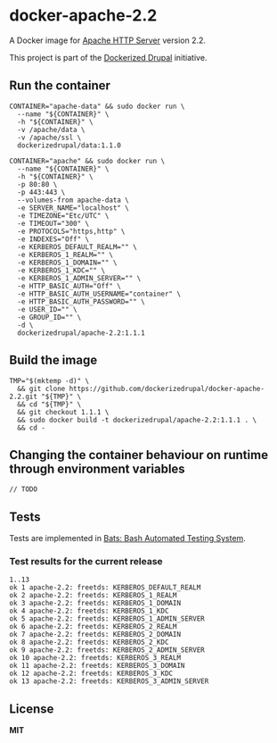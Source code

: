 # docker-apache-2.2

A Docker image for [Apache HTTP Server](http://httpd.apache.org/) version 2.2.

This project is part of the [Dockerized Drupal](https://dockerizedrupal.com/) initiative.

## Run the container

    CONTAINER="apache-data" && sudo docker run \
      --name "${CONTAINER}" \
      -h "${CONTAINER}" \
      -v /apache/data \
      -v /apache/ssl \
      dockerizedrupal/data:1.1.0

    CONTAINER="apache" && sudo docker run \
      --name "${CONTAINER}" \
      -h "${CONTAINER}" \
      -p 80:80 \
      -p 443:443 \
      --volumes-from apache-data \
      -e SERVER_NAME="localhost" \
      -e TIMEZONE="Etc/UTC" \
      -e TIMEOUT="300" \
      -e PROTOCOLS="https,http" \
      -e INDEXES="Off" \
      -e KERBEROS_DEFAULT_REALM="" \
      -e KERBEROS_1_REALM="" \
      -e KERBEROS_1_DOMAIN="" \
      -e KERBEROS_1_KDC="" \
      -e KERBEROS_1_ADMIN_SERVER="" \
      -e HTTP_BASIC_AUTH="Off" \
      -e HTTP_BASIC_AUTH_USERNAME="container" \
      -e HTTP_BASIC_AUTH_PASSWORD="" \
      -e USER_ID="" \
      -e GROUP_ID="" \
      -d \
      dockerizedrupal/apache-2.2:1.1.1

## Build the image

    TMP="$(mktemp -d)" \
      && git clone https://github.com/dockerizedrupal/docker-apache-2.2.git "${TMP}" \
      && cd "${TMP}" \
      && git checkout 1.1.1 \
      && sudo docker build -t dockerizedrupal/apache-2.2:1.1.1 . \
      && cd -

## Changing the container behaviour on runtime through environment variables

    // TODO

## Tests

Tests are implemented in [Bats: Bash Automated Testing System](https://github.com/sstephenson/bats).

### Test results for the current release

    1..13
    ok 1 apache-2.2: freetds: KERBEROS_DEFAULT_REALM
    ok 2 apache-2.2: freetds: KERBEROS_1_REALM
    ok 3 apache-2.2: freetds: KERBEROS_1_DOMAIN
    ok 4 apache-2.2: freetds: KERBEROS_1_KDC
    ok 5 apache-2.2: freetds: KERBEROS_1_ADMIN_SERVER
    ok 6 apache-2.2: freetds: KERBEROS_2_REALM
    ok 7 apache-2.2: freetds: KERBEROS_2_DOMAIN
    ok 8 apache-2.2: freetds: KERBEROS_2_KDC
    ok 9 apache-2.2: freetds: KERBEROS_2_ADMIN_SERVER
    ok 10 apache-2.2: freetds: KERBEROS_3_REALM
    ok 11 apache-2.2: freetds: KERBEROS_3_DOMAIN
    ok 12 apache-2.2: freetds: KERBEROS_3_KDC
    ok 13 apache-2.2: freetds: KERBEROS_3_ADMIN_SERVER

## License

**MIT**
